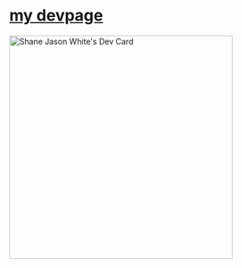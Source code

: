 # <h1> [my devpage](dev.page//droid)
<a href="https://app.daily.dev/MADMNZYRD"><img src="https://api.daily.dev/devcards/41a63172be8148bc889f28671fc829a8.png?r=iau" width="400" alt="Shane Jason White's Dev Card"/></a>
